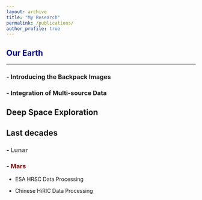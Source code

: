 ```yaml
---
layout: archive
title: "My Research"
permalink: /publications/
author_profile: true
---
```



## <font color="#00008B"> Our Earth </font>
---
### - Introducing the Backpack Images

### - Integration of Multi-source Data

## Deep Space Exploration
Last decades
---
### - <font color="#696969"> Lunar </font>

### - <font color="#8B0000"> Mars </font>
- ESA HRSC Data Processing

- Chinese HiRIC  Data Processing

